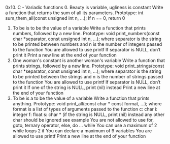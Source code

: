 0x10. C - Variadic functions
0. Beauty is variable, ugliness is constant
Write a function that returns the sum of all its parameters.
Prototype: int sum_them_all(const unsigned int n, ...);
If n == 0, return 0
1. To be is to be the value of a variable
Write a function that prints numbers, followed by a new line.
Prototype: void print_numbers(const char *separator, const unsigned int n, ...);
where separator is the string to be printed between numbers and n is the number of integers passed to the function
You are allowed to use printf
If separator is NULL, don’t print it
Print a new line at the end of your function
2. One woman's constant is another woman's variable
Write a function that prints strings, followed by a new line.
Prototype: void print_strings(const char *separator, const unsigned int n, ...);
where separator is the string to be printed between the strings and n is the number of strings passed to the function
You are allowed to use printf
If separator is NULL, don’t print it
If one of the string is NULL, print (nil) instead
Print a new line at the end of your function
3. To be is a to be the value of a variable
Write a function that prints anything.
Prototype: void print_all(const char * const format, ...);
where format is a list of types of arguments passed to the function
c: char
i: integer
f: float
s: char * (if the string is NULL, print (nil) instead
any other char should be ignored
see example
You are not allowed to use for, goto, ternary operator, else, do ... while
You can use a maximum of
2 while loops
2 if
You can declare a maximum of 9 variables
You are allowed to use printf
Print a new line at the end of your function

